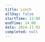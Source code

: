 ```yaml
---
title: Lunch
allDay: false
startTime: 13:00
endTime: 14:00
date: 2024-11-03
completed: null
---
```

